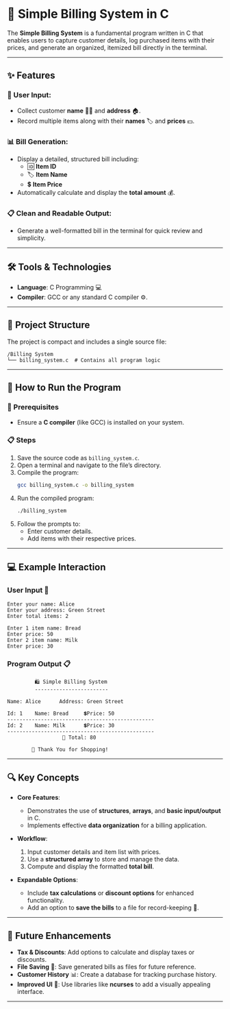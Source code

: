 # 🧾 Simple Billing System in C  

The **Simple Billing System** is a fundamental program written in C that enables users to capture customer details, log purchased items with their prices, and generate an organized, itemized bill directly in the terminal.  

---

## ✨ Features  

### 📝 User Input:  
- Collect customer **name** 🧑‍💼 and **address** 🏠.  
- Record multiple items along with their **names** 🏷️ and **prices** 💵.  

### 📊 Bill Generation:  
- Display a detailed, structured bill including:  
  - 🆔 **Item ID**  
  - 🏷️ **Item Name**  
  - 💲 **Item Price**  
- Automatically calculate and display the **total amount** 💰.  

### 📋 Clean and Readable Output:  
- Generate a well-formatted bill in the terminal for quick review and simplicity.  

---

## 🛠️ Tools & Technologies  

- **Language**: C Programming 💻  
- **Compiler**: GCC or any standard C compiler ⚙️.  

---

## 📂 Project Structure  

The project is compact and includes a single source file:  
```
/Billing System  
└── billing_system.c  # Contains all program logic  
```  

---

## 🚀 How to Run the Program  

### 📌 Prerequisites  
- Ensure a **C compiler** (like GCC) is installed on your system.  

### 📋 Steps  

1. Save the source code as `billing_system.c`.  
2. Open a terminal and navigate to the file’s directory.  
3. Compile the program:  
   ```bash  
   gcc billing_system.c -o billing_system  
   ```  
4. Run the compiled program:  
   ```bash  
   ./billing_system  
   ```  
5. Follow the prompts to:  
   - Enter customer details.  
   - Add items with their respective prices.  

---

## 💻 Example Interaction  

### User Input 📝  
```  
Enter your name: Alice  
Enter your address: Green Street  
Enter total items: 2  

Enter 1 item name: Bread  
Enter price: 50  
Enter 2 item name: Milk  
Enter price: 30  
```  

### Program Output 📋  
```  
         🛍️ Simple Billing System  
         ------------------------  

Name: Alice      Address: Green Street  

Id: 1    Name: Bread     💲Price: 50  
------------------------------------------------  
Id: 2    Name: Milk      💲Price: 30  
------------------------------------------------  
                  🧾 Total: 80  

        🙏 Thank You for Shopping!  
```  

---

## 🔍 Key Concepts  

- **Core Features**:  
  - Demonstrates the use of **structures**, **arrays**, and **basic input/output** in C.  
  - Implements effective **data organization** for a billing application.  

- **Workflow**:  
  1. Input customer details and item list with prices.  
  2. Use a **structured array** to store and manage the data.  
  3. Compute and display the formatted **total bill**.  

- **Expandable Options**:  
  - Include **tax calculations** or **discount options** for enhanced functionality.  
  - Add an option to **save the bills** to a file for record-keeping 📂.  

---

## 🔧 Future Enhancements  

- **Tax & Discounts**: Add options to calculate and display taxes or discounts.  
- **File Saving** 📄: Save generated bills as files for future reference.  
- **Customer History** 📊: Create a database for tracking purchase history.  
- **Improved UI** 🎨: Use libraries like **ncurses** to add a visually appealing interface.  

--- 
